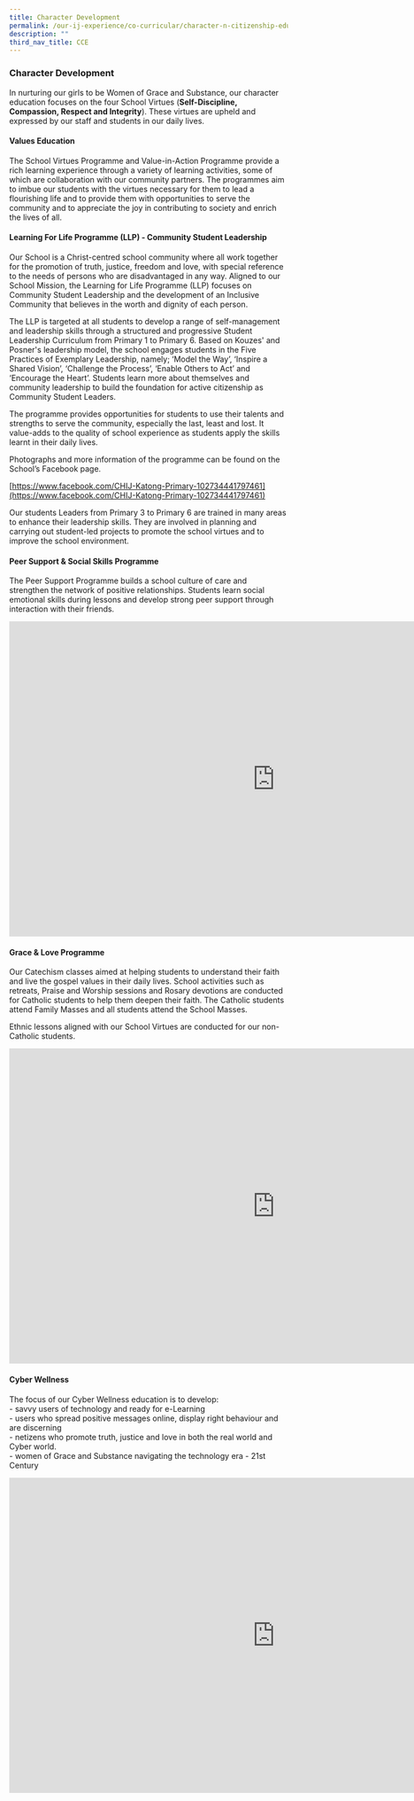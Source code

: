 ```yaml
---
title: Character Development
permalink: /our-ij-experience/co-curricular/character-n-citizenship-education-cce/character-development/
description: ""
third_nav_title: CCE
---
```

### Character Development

In nurturing our girls to be Women of Grace and Substance, our character education focuses on the four School Virtues (**Self-Discipline, Compassion, Respect and Integrity**). These virtues are upheld and expressed by our staff and students in our daily lives.

#### Values Education


The School Virtues Programme and Value-in-Action Programme provide a rich learning experience through a variety of learning activities, some of which are collaboration with our community partners. The programmes aim to imbue our students with the virtues necessary for them to lead a flourishing life and to provide them with opportunities to serve the community and to appreciate the joy in contributing to society and enrich the lives of all.

#### Learning For Life Programme (LLP) - Community Student Leadership


Our School is a Christ-centred school community where all work together for the promotion of truth, justice, freedom and love, with special reference to the needs of persons who are disadvantaged in any way. Aligned to our School Mission, the Learning for Life Programme (LLP) focuses on Community Student Leadership and the development of an Inclusive Community that believes in the worth and dignity of each person.

  

The LLP is targeted at all students to develop a range of self-management and leadership skills through a structured and progressive Student Leadership Curriculum from Primary 1 to Primary 6. Based on Kouzes' and Posner's leadership model, the school engages students in the Five Practices of Exemplary Leadership, namely; ‘Model the Way’, ‘Inspire a Shared Vision’, ‘Challenge the Process’, ‘Enable Others to Act’ and ‘Encourage the Heart’. Students learn more about themselves and community leadership to build the foundation for active citizenship as Community Student Leaders.

  

The programme provides opportunities for students to use their talents and strengths to serve the community, especially the last, least and lost. It value-adds to the quality of school experience as students apply the skills learnt in their daily lives.

  

Photographs and more information of the programme can be found on the School’s Facebook page.

[https://www.facebook.com/CHIJ-Katong-Primary-102734441797461](https://www.facebook.com/CHIJ-Katong-Primary-102734441797461)

  

Our students Leaders from Primary 3 to Primary 6 are trained in many areas to enhance their leadership skills. They are involved in planning and carrying out student-led projects to promote the school virtues and to improve the school environment.

#### Peer Support &amp; Social Skills Programme


The Peer Support Programme builds a school culture of care and strengthen the network of positive relationships. Students learn social emotional skills during lessons and develop strong peer support through interaction with their friends.


<iframe src="https://docs.google.com/presentation/d/e/2PACX-1vQRsGjEKR6anG1pum-z3vQt9oMXZWudOyQrLm8pRJvLxs0_MmB5ia20mJXYm9gr-lCIz23Jh-3KWmTX/embed?start=true&amp;loop=true&amp;delayms=5000" frameborder="0" width="960" height="569" allowfullscreen="true"></iframe>



#### Grace &amp; Love Programme


Our Catechism classes aimed at helping students to understand their faith and live the gospel values in their daily lives. School activities such as retreats, Praise and Worship sessions and Rosary devotions are conducted for Catholic students to help them deepen their faith. The Catholic students attend Family Masses and all students attend the School Masses.

  

Ethnic lessons aligned with our School Virtues are conducted for our non-Catholic students.




<iframe allowfullscreen="true" height="569" width="960" frameborder="0" src="https://docs.google.com/presentation/d/e/2PACX-1vQl1FFoflrt5kLUT1vuESYBACYwy-HoXSxboHBdS_e-e2IuCrWLHUuvpj_ceS8luedjimEI06KTTZN9/embed?start=true&amp;loop=true&amp;delayms=5000"></iframe>










#### Cyber Wellness


The focus of our Cyber Wellness education is to develop:<br>
\- savvy users of technology and ready for e-Learning<br>
\- users who spread positive messages online, display right behaviour and are discerning<br>
\- netizens who promote truth, justice and love in both the real world and Cyber world.<br>
\- women of Grace and Substance navigating the technology era - 21st Century


<iframe allowfullscreen="true" height="569" width="960" frameborder="0" src="https://docs.google.com/presentation/d/e/2PACX-1vT96sih29AcRjC0uogxIoy7WYIwjNKXAxwC-0n1wPtZPPurZCX-iTlKs0lP-UwJarSkd95VKaLCA5bg/embed?start=true&amp;loop=true&amp;delayms=5000"></iframe>